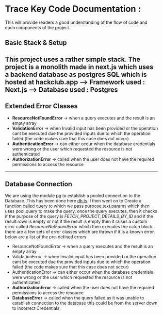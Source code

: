 # Trace Key Code Documentation :
This will provide readers a good understanding of the flow of code and each components of the project.

## Basic Stack & Setup
This project uses a rather simple stack. The project is a monolith made in next.js which uses a backend database as postgres SQL which is hosted at hackclub.app
--> Framework used : Next.js
--> Database used  : Postgres
------------------------
## Extended Error Classes 
- **ResourceNotFoundError** → when a query executes and the result is an empty array
- **ValidationError**       → when Invalid input has been provided or the operation cant be executed due the provided inputs due to which the operation failed (the code makes sure that this case does not occur) 
- **AuthenticationError**   → can either occur when the database credentials were wrong or the user which requested the resource is not authenticated
- **AuthorizationError**    → called when the user does not have the required permissions to access the resource


--------------------------------------------------------------------------------------------------------------------------------------------------------------------------
## Database Connection
We are using the module pg to establish a pooled connection to the Database. This has been done here [db.ts](https://github.com/joel909/TraceKey/blob/master/src/lib/database/config/db.ts). I then went on to Create a function called query to which we pass purpose,text,params which then uses pool.query to make the query, once the query executes, then it checks if the purpose of the query is *FETCH_PROJECT_DETAILS_BY_ID*  and if the result.rows is empty or not if the result is empty then it raises a custom error called *ResourceNotFoundError* which then executes the catch block. there are a few sets of error classes which are thrown if it is a known error. below are a list of the pre-defined errors
- ResourceNotFoundError → when a query executes and the result is an empty array
- ValidationError       → when Invalid input has been provided or the operation cant be executed due the provided inputs due to which the operation failed (the code makes sure that this case does not occur) 
- AuthenticationError   → can either occur when the database credentials were wrong or the user which requested the resource is not authenticated
- **AuthorizationError**    → called when the user does not have the required permissions to access the resource
- **DatabaseError**    → called when the query failed as it was unable to establish connection to the database this could be from the server down to incorrect Credentials

